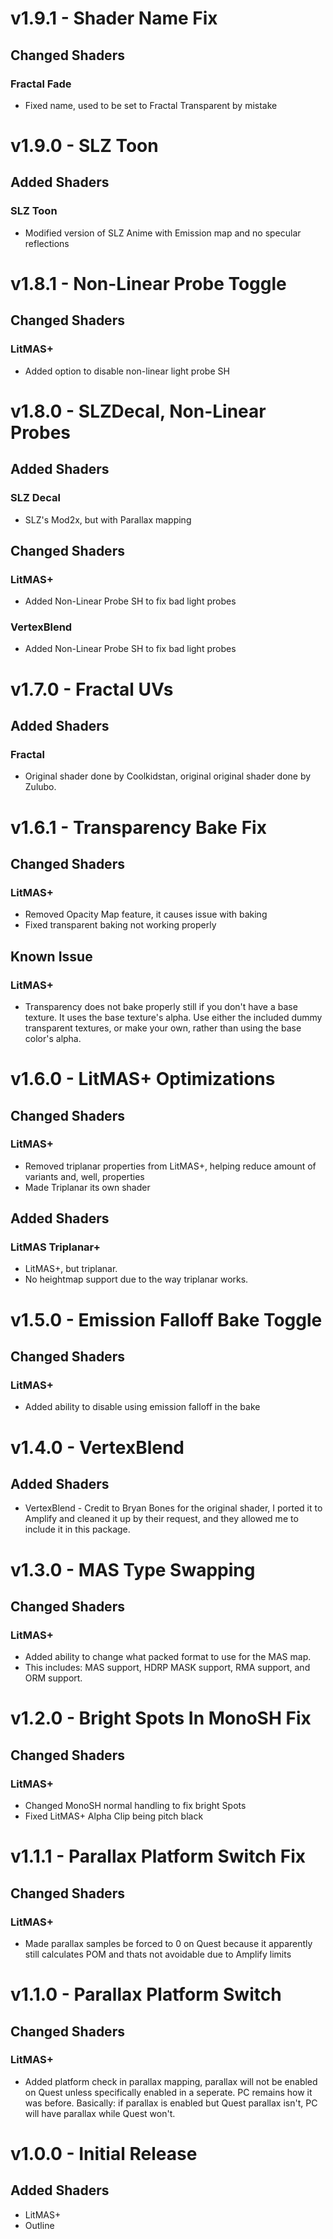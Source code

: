 # v1.9.1 - Shader Name Fix
## Changed Shaders
### Fractal Fade
* Fixed name, used to be set to Fractal Transparent by mistake

# v1.9.0 - SLZ Toon
## Added Shaders
### SLZ Toon
* Modified version of SLZ Anime with Emission map and no specular reflections

# v1.8.1 - Non-Linear Probe Toggle
## Changed Shaders
### LitMAS+
* Added option to disable non-linear light probe SH

# v1.8.0 - SLZDecal, Non-Linear Probes
## Added Shaders
### SLZ Decal
* SLZ's Mod2x, but with Parallax mapping
## Changed Shaders
### LitMAS+
* Added Non-Linear Probe SH to fix bad light probes
### VertexBlend
* Added Non-Linear Probe SH to fix bad light probes

# v1.7.0 - Fractal UVs
## Added Shaders
### Fractal
* Original shader done by Coolkidstan, original original shader done by Zulubo.

# v1.6.1 - Transparency Bake Fix
## Changed Shaders
### LitMAS+
* Removed Opacity Map feature, it causes issue with baking
* Fixed transparent baking not working properly
## Known Issue
### LitMAS+
* Transparency does not bake properly still if you don't have a base texture. It uses the base texture's alpha. Use either the included dummy transparent textures, or make your own, rather than using the base color's alpha.

# v1.6.0 - LitMAS+ Optimizations
## Changed Shaders
### LitMAS+
* Removed triplanar properties from LitMAS+, helping reduce amount of variants and, well, properties
* Made Triplanar its own shader
## Added Shaders
### LitMAS Triplanar+
* LitMAS+, but triplanar.
* No heightmap support due to the way triplanar works.

# v1.5.0 - Emission Falloff Bake Toggle
## Changed Shaders
### LitMAS+
* Added ability to disable using emission falloff in the bake

# v1.4.0 - VertexBlend
## Added Shaders
* VertexBlend - Credit to Bryan Bones for the original shader, I ported it to Amplify and cleaned it up by their request, and they allowed me to include it in this package.

# v1.3.0 - MAS Type Swapping
## Changed Shaders
### LitMAS+
* Added ability to change what packed format to use for the MAS map.
* This includes: MAS support, HDRP MASK support, RMA support, and ORM support.

# v1.2.0 - Bright Spots In MonoSH Fix
## Changed Shaders
### LitMAS+
* Changed MonoSH normal handling to fix bright Spots
* Fixed LitMAS+ Alpha Clip being pitch black

# v1.1.1 - Parallax Platform Switch Fix
## Changed Shaders
### LitMAS+
* Made parallax samples be forced to 0 on Quest because it apparently still calculates POM and thats not avoidable due to Amplify limits

# v1.1.0 - Parallax Platform Switch
## Changed Shaders
### LitMAS+
* Added platform check in parallax mapping, parallax will not be enabled on Quest unless specifically enabled in a seperate. PC remains how it was before. Basically: if parallax is enabled but Quest parallax isn't, PC will have parallax while Quest won't.

# v1.0.0 - Initial Release
## Added Shaders
* LitMAS+
* Outline